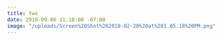 ```yaml
---
title: two
date: 2018-09-06 11:10:00 -07:00
image: "/uploads/Screen%20Shot%202018-02-20%20at%201.05.18%20PM.png"
---
```


